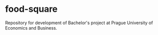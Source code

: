 # food-square
Repository for development of Bachelor's project at Prague University of Economics and Business.
